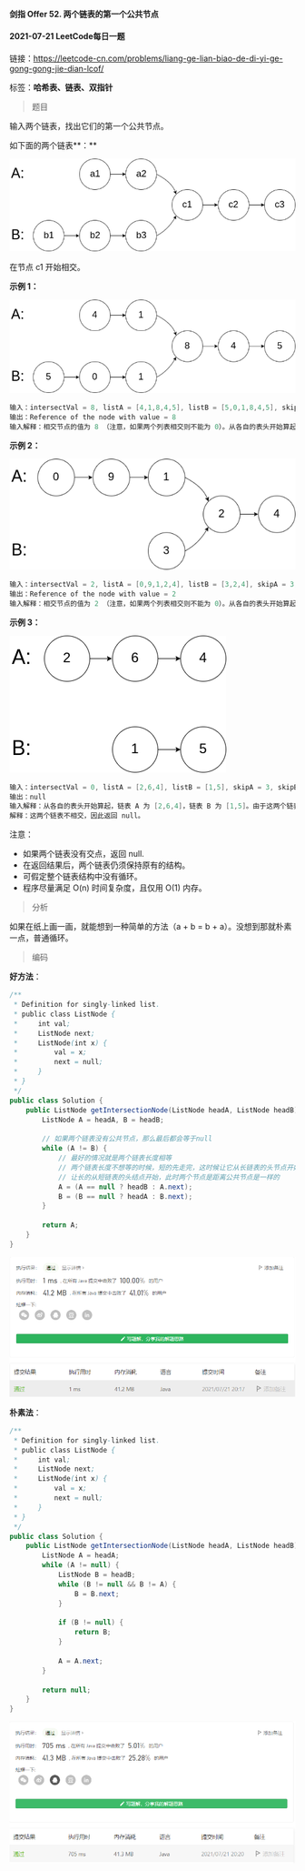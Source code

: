 #### 剑指 Offer 52. 两个链表的第一个公共节点

#### 2021-07-21 LeetCode每日一题

链接：https://leetcode-cn.com/problems/liang-ge-lian-biao-de-di-yi-ge-gong-gong-jie-dian-lcof/

标签：**哈希表、链表、双指针**

> 题目

输入两个链表，找出它们的第一个公共节点。

如下面的两个链表**：**

![img](剑指Offer52.两个链表的第一个公共节点.assets/160_statement.png)

在节点 c1 开始相交。

**示例 1：**

![img](剑指Offer52.两个链表的第一个公共节点.assets/160_example_1.png)

```java
输入：intersectVal = 8, listA = [4,1,8,4,5], listB = [5,0,1,8,4,5], skipA = 2, skipB = 3
输出：Reference of the node with value = 8
输入解释：相交节点的值为 8 （注意，如果两个列表相交则不能为 0）。从各自的表头开始算起，链表 A 为 [4,1,8,4,5]，链表 B 为 [5,0,1,8,4,5]。在 A 中，相交节点前有 2 个节点；在 B 中，相交节点前有 3 个节点。
```

**示例 2：**

![img](剑指Offer52.两个链表的第一个公共节点.assets/160_example_2.png)

```java
输入：intersectVal = 2, listA = [0,9,1,2,4], listB = [3,2,4], skipA = 3, skipB = 1
输出：Reference of the node with value = 2
输入解释：相交节点的值为 2 （注意，如果两个列表相交则不能为 0）。从各自的表头开始算起，链表 A 为 [0,9,1,2,4]，链表 B 为 [3,2,4]。在 A 中，相交节点前有 3 个节点；在 B 中，相交节点前有 1 个节点。
```

**示例 3：**

![img](剑指Offer52.两个链表的第一个公共节点.assets/160_example_3.png)

```java
输入：intersectVal = 0, listA = [2,6,4], listB = [1,5], skipA = 3, skipB = 2
输出：null
输入解释：从各自的表头开始算起，链表 A 为 [2,6,4]，链表 B 为 [1,5]。由于这两个链表不相交，所以 intersectVal 必须为 0，而 skipA 和 skipB 可以是任意值。
解释：这两个链表不相交，因此返回 null。
```


注意：

- 如果两个链表没有交点，返回 null.
- 在返回结果后，两个链表仍须保持原有的结构。
- 可假定整个链表结构中没有循环。
- 程序尽量满足 O(n) 时间复杂度，且仅用 O(1) 内存。

> 分析

如果在纸上画一画，就能想到一种简单的方法（a + b = b + a）。没想到那就朴素一点，普通循环。

> 编码

**好方法**：

```java
/**
 * Definition for singly-linked list.
 * public class ListNode {
 *     int val;
 *     ListNode next;
 *     ListNode(int x) {
 *         val = x;
 *         next = null;
 *     }
 * }
 */
public class Solution {
    public ListNode getIntersectionNode(ListNode headA, ListNode headB) {
        ListNode A = headA, B = headB;

        // 如果两个链表没有公共节点，那么最后都会等于null
        while (A != B) {
            // 最好的情况就是两个链表长度相等
            // 两个链表长度不想等的时候，短的先走完，这时候让它从长链表的头节点开始走，等长的走完后
            // 让长的从短链表的头结点开始，此时两个节点是距离公共节点是一样的
            A = (A == null ? headB : A.next);
            B = (B == null ? headA : B.next);
        }

        return A;
    }
}
```

![image-20210721201715124](剑指Offer52.两个链表的第一个公共节点.assets/image-20210721201715124.png)

**朴素法**：

```java
/**
 * Definition for singly-linked list.
 * public class ListNode {
 *     int val;
 *     ListNode next;
 *     ListNode(int x) {
 *         val = x;
 *         next = null;
 *     }
 * }
 */
public class Solution {
    public ListNode getIntersectionNode(ListNode headA, ListNode headB) {
        ListNode A = headA;
        while (A != null) {
            ListNode B = headB;
            while (B != null && B != A) {
                B = B.next;
            }

            if (B != null) {
                return B;
            }

            A = A.next;
        }

        return null;
    }
}
```

![image-20210721202043359](剑指Offer52.两个链表的第一个公共节点.assets/image-20210721202043359.png)